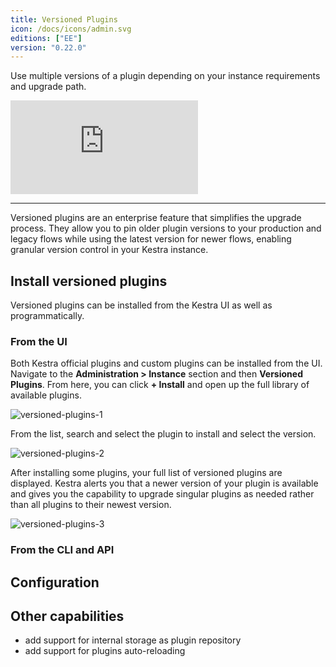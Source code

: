 ```yaml
---
title: Versioned Plugins
icon: /docs/icons/admin.svg
editions: ["EE"]
version: "0.22.0"
---
```


Use multiple versions of a plugin depending on your instance requirements and upgrade path.

<div class="video-container">
    <iframe src="https://www.youtube.com/embed/h-vmMGlTGM8?si=BC_157leuRzfC0yt" title="YouTube video player" frameborder="0" allow="accelerometer; autoplay; clipboard-write; encrypted-media; gyroscope; picture-in-picture; web-share" referrerpolicy="strict-origin-when-cross-origin" allowfullscreen></iframe>
</div>

---

Versioned plugins are an enterprise feature that simplifies the upgrade process. They allow you to pin older plugin versions to your production and legacy flows while using the latest version for newer flows, enabling granular version control in your Kestra instance.

## Install versioned plugins

Versioned plugins can be installed from the Kestra UI as well as programmatically.

### From the UI

Both Kestra official plugins and custom plugins can be installed from the UI. Navigate to the **Administration > Instance** section and then **Versioned Plugins**. From here, you can click **+ Install** and open up the full library of available plugins.

![versioned-plugins-1](/docs/enterprise/versioned-plugins-1.png)

From the list, search and select the plugin to install and select the version.

![versioned-plugins-2](/docs/enterprise/versioned-plugins-2.png)

After installing some plugins, your full list of versioned plugins are displayed. Kestra alerts you that a newer version of your plugin is available and gives you the capability to upgrade singular plugins as needed rather than all plugins to their newest version.

![versioned-plugins-3](/docs/enterprise/versioned-plugins-3.png)

### From the CLI and API

## Configuration

## Other capabilities

- add support for internal storage as plugin repository
- add support for plugins auto-reloading